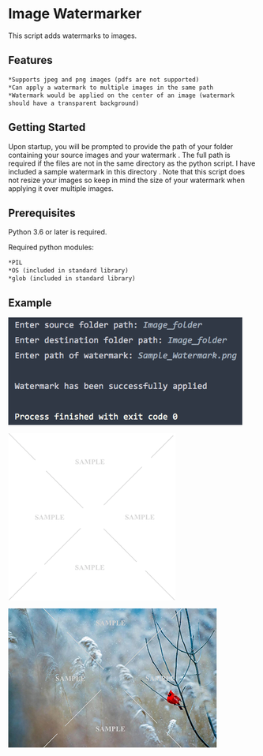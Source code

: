 # Image Watermarker

This script adds watermarks to images.

## Features
    *Supports jpeg and png images (pdfs are not supported)
    *Can apply a watermark to multiple images in the same path
    *Watermark would be applied on the center of an image (watermark should have a transparent background)


## Getting Started
Upon startup, you will be prompted to provide the path of your folder containing your source images and your watermark
.  The full path is required if the files are not in the same directory as the python script.
I have included a sample watermark in this directory
.  Note that this script does not resize your images so keep in mind the size of your watermark when applying it over multiple images.
  
## Prerequisites
Python 3.6 or later is required.

Required python modules:

    *PIL
    *OS (included in standard library)
    *glob (included in standard library)
  
## Example
![Image](Screenshot.png)

![Image](Sample_Watermark.png)

![Image](Watermarked_Image.jpg)
